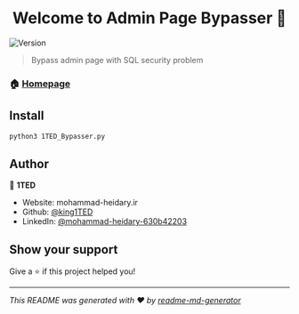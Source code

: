 <h1 align="center">Welcome to Admin Page Bypasser 👋</h1>
<p>
  <img alt="Version" src="https://img.shields.io/badge/version-1.0.0-blue.svg?cacheSeconds=2592000" />
</p>

> Bypass admin page with SQL security problem

### 🏠 [Homepage](https://github.com/king1TED/AdminPageBypasser)

## Install

```sh
python3 1TED_Bypasser.py
```

## Author

👤 **1TED**

* Website: mohammad-heidary.ir
* Github: [@king1TED](https://github.com/king1TED)
* LinkedIn: [@mohammad-heidary-630b42203](https://linkedin.com/in/mohammad-heidary-630b42203)

## Show your support

Give a ⭐️ if this project helped you!

***
_This README was generated with ❤️ by [readme-md-generator](https://github.com/kefranabg/readme-md-generator)_